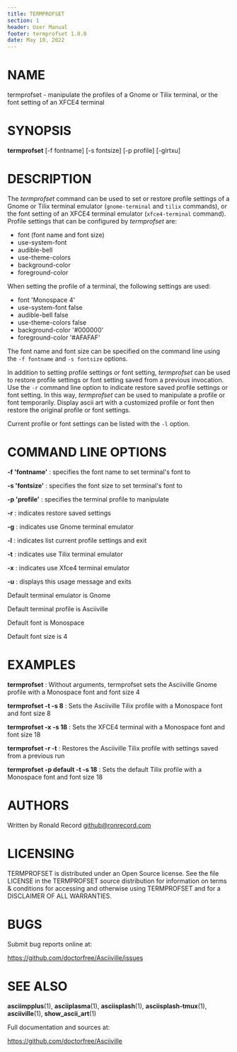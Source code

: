 ```yaml
---
title: TERMPROFSET
section: 1
header: User Manual
footer: termprofset 1.0.0
date: May 10, 2022
---
```

# NAME
termprofset - manipulate the profiles of a Gnome or Tilix terminal, or the font setting of an XFCE4 terminal

# SYNOPSIS
**termprofset** [-f fontname] [-s fontsize] [-p profile] [-glrtxu]

# DESCRIPTION
The *termprofset* command can be used to set or restore profile settings of a Gnome or Tilix terminal emulator (`gnome-terminal` and `tilix` commands), or the font setting of an XFCE4 terminal emulator (`xfce4-terminal` command). Profile settings that can be configured by *termprofset* are:

- font (font name and font size)
- use-system-font
- audible-bell
- use-theme-colors
- background-color
- foreground-color

When setting the profile of a terminal, the following settings are used:

- font 'Monospace 4'
- use-system-font false
- audible-bell false
- use-theme-colors false
- background-color '#000000'
- foreground-color '#AFAFAF'

The font name and font size can be specified on the command line using the `-f fontname` and `-s fontsize` options.

In addition to setting profile settings or font setting, *termprofset* can be used to restore profile settings or font setting saved from a previous invocation. Use the `-r` command line option to indicate restore saved profile settings or font setting. In this way, *termprofset* can be used to manipulate a profile or font temporarily. Display ascii art with a customized profile or font then restore the original profile or font settings.

Current profile or font settings can be listed with the `-l` option.

# COMMAND LINE OPTIONS
**-f 'fontname'**
: specifies the font name to set terminal's font to

**-s 'fontsize'**
: specifies the font size to set terminal's font to

**-p 'profile'**
: specifies the terminal profile to manipulate

**-r**
: indicates restore saved settings

**-g**
: indicates use Gnome terminal emulator

**-l**
: indicates list current profile settings and exit

**-t**
: indicates use Tilix terminal emulator

**-x**
: indicates use Xfce4 terminal emulator

**-u**
: displays this usage message and exits

Default terminal emulator is Gnome

Default terminal profile is Asciiville

Default font is Monospace

Default font size is 4

# EXAMPLES

**termprofset**
: Without arguments, termprofset sets the Asciiville Gnome profile with a Monospace font and font size 4

**termprofset -t -s 8**
: Sets the Asciiville Tilix profile with a Monospace font and font size 8 

**termprofset -x -s 18**
: Sets the XFCE4 terminal with a Monospace font and font size 18 

**termprofset -r -t**
: Restores the Asciiville Tilix profile with settings saved from a previous run

**termprofset -p default -t -s 18**
: Sets the default Tilix profile with a Monospace font and font size 18 

# AUTHORS
Written by Ronald Record github@ronrecord.com

# LICENSING
TERMPROFSET is distributed under an Open Source license.
See the file LICENSE in the TERMPROFSET source distribution
for information on terms &amp; conditions for accessing and
otherwise using TERMPROFSET and for a DISCLAIMER OF ALL WARRANTIES.

# BUGS
Submit bug reports online at:

https://github.com/doctorfree/Asciiville/issues

# SEE ALSO
**asciimpplus**(1), **asciiplasma**(1), **asciisplash**(1), **asciisplash-tmux**(1), **asciiville**(1), **show_ascii_art**(1)

Full documentation and sources at:

https://github.com/doctorfree/Asciiville

